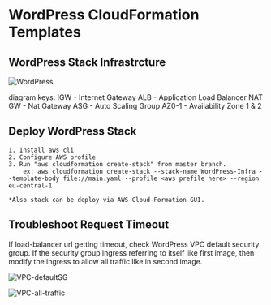 # WordPress CloudFormation Templates

## WordPress Stack Infrastrcture

![WordPress](https://user-images.githubusercontent.com/44127516/100247762-5a589080-2f43-11eb-80a7-8e15d48851ae.jpg)

diagram keys:
  IGW - Internet Gateway
  ALB - Application Load Balancer
  NAT GW - Nat Gateway
  ASG - Auto Scaling Group
  AZ0-1 - Availability Zone 1 & 2
  

## Deploy WordPress Stack
  
    1. Install aws cli
    2. Configure AWS profile
    3. Run "aws cloudformation create-stack" from master branch.
        ex: aws cloudformation create-stack --stack-name WordPress-Infra --template-body file://main.yaml --profile <aws prefile here> --region eu-central-1
        
    *Also stack can be deploy via AWS Cloud-Formation GUI.

## Troubleshoot Request Timeout
  
 If load-balancer url getting timeout, check WordPress VPC default security group. If the security group ingress referring to itself like first image, then modify the ingress to allow all traffic like in second image.
 
![VPC-defaultSG](https://user-images.githubusercontent.com/44127516/100249708-8b39c500-2f45-11eb-9b65-e02ed8248ecc.png)

![VPC-all-traffic](https://user-images.githubusercontent.com/44127516/100249722-8f65e280-2f45-11eb-8449-6ab7e4e2939b.png)
